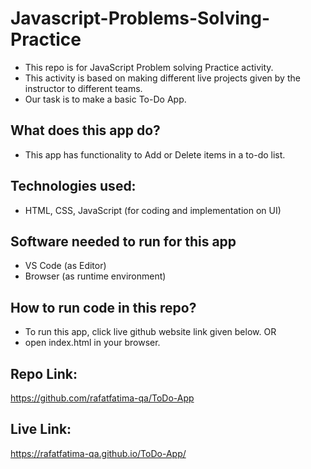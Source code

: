 # Javascript-Problems-Solving-Practice
- This repo is for JavaScript Problem solving Practice activity.
- This activity is based on making different live projects given by the instructor to different teams.
- Our task is to make a basic To-Do App.

## What does this app do?
- This app has functionality to Add or Delete items in a to-do list.

## Technologies used:
- HTML, CSS, JavaScript (for coding and implementation  on UI)

## Software needed to run for this app
- VS Code (as Editor)
- Browser (as runtime environment)

## How to run code in this repo?
- To run this app, click live github website link given below.
OR
- open index.html in your browser.

## Repo Link:
https://github.com/rafatfatima-qa/ToDo-App

## Live Link:
https://rafatfatima-qa.github.io/ToDo-App/
